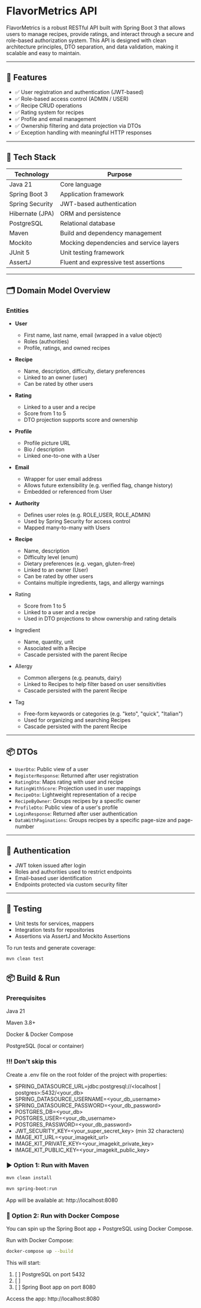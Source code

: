 # FlavorMetrics API

FlavorMetrics is a robust RESTful API built with Spring Boot 3 that allows users to manage recipes, provide ratings, and interact through a secure and role-based authorization system.
This API is designed with clean architecture principles, DTO separation, and data validation, making it scalable and easy to maintain.

---

## 🚀 Features

- ✅ User registration and authentication (JWT-based)
- ✅ Role-based access control (ADMIN / USER)
- ✅ Recipe CRUD operations
- ✅ Rating system for recipes
- ✅ Profile and email management
- ✅ Ownership filtering and data projection via DTOs
- ✅ Exception handling with meaningful HTTP responses
---

## 🧱 Tech Stack

| Technology      | Purpose                                 |
|-----------------|-----------------------------------------|
| Java 21         | Core language                           |
| Spring Boot 3   | Application framework                   |
| Spring Security | JWT-based authentication                |
| Hibernate (JPA) | ORM and persistence                     |
| PostgreSQL      | Relational database                     |
| Maven           | Build and dependency management         |
| Mockito         | Mocking dependencies and service layers |
| JUnit 5         | Unit testing framework                  |
| AssertJ         | Fluent and expressive test assertions   |

---

## 🗂️ Domain Model Overview

### Entities

- **User**
  - First name, last name, email (wrapped in a value object)
  - Roles (authorities)
  - Profile, ratings, and owned recipes


- **Recipe**
  - Name, description, difficulty, dietary preferences
  - Linked to an owner (user)
  - Can be rated by other users


- **Rating**
  - Linked to a user and a recipe
  - Score from 1 to 5
  - DTO projection supports score and ownership


- **Profile**
  - Profile picture URL
  - Bio / description
  - Linked one-to-one with a User


- **Email**
  - Wrapper for user email address
  - Allows future extensibility (e.g. verified flag, change history)
  - Embedded or referenced from User


- **Authority**
  - Defines user roles (e.g. ROLE_USER, ROLE_ADMIN)
  - Used by Spring Security for access control
  - Mapped many-to-many with Users


- **Recipe**
  - Name, description
  - Difficulty level (enum)
  - Dietary preferences (e.g. vegan, gluten-free)
  - Linked to an owner (User)
  - Can be rated by other users
  - Contains multiple ingredients, tags, and allergy warnings

* Rating
  * Score from 1 to 5
  * Linked to a user and a recipe
  * Used in DTO projections to show ownership and rating details


* Ingredient
  * Name, quantity, unit
  * Associated with a Recipe
  * Cascade persisted with the parent Recipe


* Allergy
  * Common allergens (e.g. peanuts, dairy)
  * Linked to Recipes to help filter based on user sensitivities
  * Cascade persisted with the parent Recipe


* Tag
  * Free-form keywords or categories (e.g. "keto", "quick", "Italian")
  * Used for organizing and searching Recipes
  * Cascade persisted with the parent Recipe

---

## 📦 DTOs

- `UserDto`: Public view of a user
- `RegisterResponse`: Returned after user registration
- `RatingDto`: Maps rating with user and recipe
- `RatingWithScore`: Projection used in user mappings
- `RecipeDto`: Lightweight representation of a recipe
- `RecipeByOwner`: Groups recipes by a specific owner
- `ProfileDto`: Public view of a user's profile
- `LoginResponse`: Returned after user authentication
- `DataWithPaginations`: Groups recipes by a specific page-size and page-number

---

## 🔐 Authentication

- JWT token issued after login
- Roles and authorities used to restrict endpoints
- Email-based user identification
- Endpoints protected via custom security filter

---

## 🧪 Testing

- Unit tests for services, mappers
- Integration tests for repositories
- Assertions via AssertJ and Mockito Assertions

To run tests and generate coverage:

```bash
mvn clean test
```

## 📦 Build & Run
### Prerequisites

Java 21

Maven 3.8+

Docker & Docker Compose

PostgreSQL (local or container)

### !!! Don't skip this
Create a .env file on the root folder of the project with properties:

* SPRING_DATASOURCE_URL=jdbc:postgresql://<localhost | postgres>:5432/<your_db>
* SPRING_DATASOURCE_USERNAME=<your_db_username>
* SPRING_DATASOURCE_PASSWORD=<your_db_password>
* POSTGRES_DB=<your_db>
* POSTGRES_USER=<your_db_username>
* POSTGRES_PASSWORD=<your_db_password>
* JWT_SECURITY_KEY=<your_super_secret_key> (min 32 characters)
* IMAGE_KIT_URL=<your_imagekit_url>
* IMAGE_KIT_PRIVATE_KEY=<your_imagekit_private_key>
* IMAGE_KIT_PUBLIC_KEY=<your_imagekit_public_key>

### ▶️ Option 1: Run with Maven

```bash
mvn clean install
```

```bash
mvn spring-boot:run
```
App will be available at: http://localhost:8080

### 🐳 Option 2: Run with Docker Compose
You can spin up the Spring Boot app + PostgreSQL using Docker Compose.

Run with Docker Compose:

```bash
docker-compose up --build
```

This will start:

1. [ ] PostgreSQL on port 5432
2. [ ] 
3. [ ] Spring Boot app on port 8080

Access the app: http://localhost:8080
